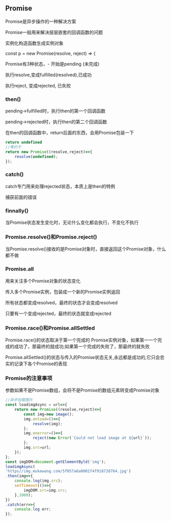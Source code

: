 ## Promise

Promise是异步操作的一种解决方案 

Promise一般用来解决层层嵌套的回调函数的问题

实例化构造函数生成实例对象 

 const p = new Promise(resolve, reject) => {

 Promise有3种状态，- 开始是pending (未完成) 

执行resolve,变成fulfilled(resolved),已成功

执行reject, 变成rejected, 已失败

### then()

 pending->fulfilled时，执行then的第一个回调函数

pending->rejected时，执行then的第二个回调函数

在then的回调函数中，return后面的东西，会用Promise包装一下

```js
return undefined
//等价于
return new Promise((resolve,reject)=>{
    resolve(undefined);
});  
```

### catch()

catch专门用来处理rejected状态，本质上是then的特例

捕获前面的错误

### finnally()

当Promise状态发生变化时，无论什么变化都会执行，不变化不执行 

### Promise.resolve()和Promise.reject()

当Promise.resolve()接收的是Promise对象时，直接返回这个Promise对象，什么都不做

### Promise.all

用来关注多个Promise对象的状态变化

传入多个Promise实例，包装成一个新的Promise实例返回

所有状态都变成resolved，最终的状态才会变成resolved

只要有一个变成rejected，最终的状态就变成rejected

### Promise.race()和Promise.allSettled

Promise.race()的状态取决于第一个完成的 Promise实例对象，如果第一一个完成的成功了，那最终的就成功;如果第一个完成的失败了，那最终的就失败

 Promise.allSettled()的状态与传入的Promise状态无关,永远都是成功的,它只会忠实的记录下各个Promise的表现

### Promise的注意事项

 参数如果不是Promise数组，会将不是Promise的数组元素转变成Promise对象

```js
//异步加载图片
const loadimgAsync = url=>{
    return new Promise((resolve,reject)=>{
        const img=new image();
        img.onload=()=>{
            resolve(img);
        };
        img.onerror=()=>{
            reject(new Error(`Could not load image at ${url}`));
        };
        img.src=url;
    });
};
const imgDOM=document.getElementByld('img');
loadimgAsync(
'https//img.mukewang.com/5f057a6a0001f4f918720764.jpg')
.then(img=>{
    console.log(img.src);
    setTimeout(()=>{
        imgDOM.src=img.src;
    },1000);
})
.catch(err=>{
    console.log err;
});
```

